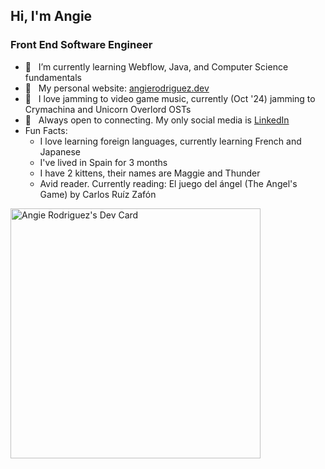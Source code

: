 ## Hi, I'm Angie 
### Front End Software Engineer

- 🌱 &nbsp; I’m currently learning Webflow, Java, and Computer Science fundamentals
- 🌺 &nbsp; My personal website: [angierodriguez.dev](https://angierodriguez.dev/)
- 🎵 &nbsp; I love jamming to video game music, currently (Oct '24) jamming to Crymachina and Unicorn Overlord OSTs
- 💜 &nbsp; Always open to connecting. My only social media is [LinkedIn](https://www.linkedin.com/in/angierodriguezdev/)
- Fun Facts:
  - I love learning foreign languages, currently learning French and Japanese
  - I've lived in Spain for 3 months
  - I have 2 kittens, their names are Maggie and Thunder
  - Avid reader. Currently reading: El juego del ángel (The Angel's Game) by Carlos Ruíz Zafón
    
<a href="https://app.daily.dev/angierrz"><img src="https://api.daily.dev/devcards/9859aad4d5d741ff8f5435a40576d9bc.png?r=oho" width="400" alt="Angie Rodriguez's Dev Card"/></a>
